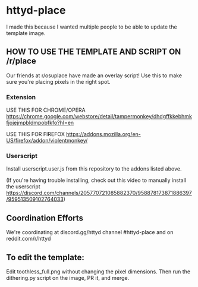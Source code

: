 # httyd-place

I made this because I wanted multiple people to be able to update the template image.

## HOW TO USE THE TEMPLATE AND SCRIPT ON /r/place
Our friends at r/osuplace have made an overlay script! Use this to make sure you're placing pixels in the right spot.

### Extension

USE THIS FOR CHROME/OPERA
https://chrome.google.com/webstore/detail/tampermonkey/dhdgffkkebhmkfjojejmpbldmpobfkfo?hl=en

USE THIS FOR FIREFOX
https://addons.mozilla.org/en-US/firefox/addon/violentmonkey/

### Userscript

Install userscript.user.js from this repository to the addons listed above.

(If you're having trouble installing, check out this video to manually install the userscript https://discord.com/channels/205770721085882370/958878173871886397/959513509102764033)

## Coordination Efforts

We're coordinating at discord.gg/httyd channel #httyd-place and on reddit.com/r/httyd

## To edit the template:

Edit toothless_full.png without changing the pixel dimensions. Then run the dithering.py script on the image, PR it, and merge.
